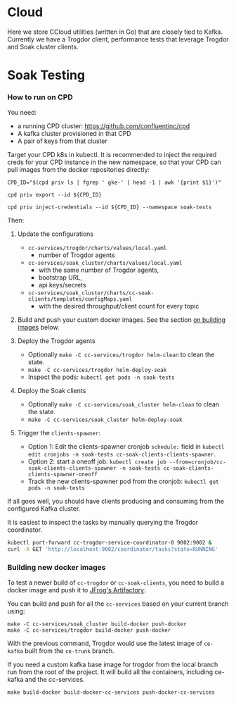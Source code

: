 # Cloud

Here we store CCloud utilities (written in Go) that are closely tied to Kafka.
Currently we have a Trogdor client, performance tests that leverage Trogdor and Soak cluster clients.

# Soak Testing

### How to run on CPD

You need:
 - a running CPD cluster: https://github.com/confluentinc/cpd
 - A kafka cluster provisioned in that CPD
 - A pair of keys from that cluster

Target your CPD k8s in kubectl. It is recommended to inject the required creds for your CPD instance in the new namespace, so that your CPD can pull images from the docker repositories directly:

```
CPD_ID="$(cpd priv ls | fgrep ' gke-' | head -1 | awk '{print $1}')"

cpd priv export --id ${CPD_ID}

cpd priv inject-credentials --id ${CPD_ID} --namespace soak-tests
```

Then:

1. Update the configurations
    * `cc-services/trogdor/charts/values/local.yaml`
        - number of Trogdor agents
    * `cc-services/soak_cluster/charts/values/local.yaml`
        - with the same number of Trogdor agents,
        - bootstrap URL,
        - api keys/secrets
    * `cc-services/soak_cluster/charts/cc-soak-clients/templates/configMaps.yaml`
        - with the desired throughput/client count for every topic

2. Build and push your custom docker images. See the section [on building images](#building-new-docker-images) below.

3. Deploy the Trogdor agents
    * Optionally `make -C cc-services/trogdor helm-clean` to clean the state.
    * `make -C cc-services/trogdor helm-deploy-soak`
    * Inspect the pods: `kubectl get pods -n soak-tests`

4. Deploy the Soak clients
    * Optionally `make -C cc-services/soak_cluster helm-clean` to clean the state.
    * `make -C cc-services/soak_cluster helm-deploy-soak`

5. Trigger the `clients-spawner`:
    * Option 1: Edit the clients-spawner cronjob `schedule:` field in `kubectl edit cronjobs -n soak-tests cc-soak-clients-clients-spawner`.
    * Option 2: start a oneoff job: `kubectl create job --from=cronjob/cc-soak-clients-clients-spawner -n soak-tests cc-soak-clients-clients-spawner-oneoff`
    * Track the new clients-spawner pod from the cronjob: `kubectl get pods -n soak-tests`

If all goes well, you should have clients producing and consuming from the configured Kafka cluster.

It is easiest to inspect the tasks by manually querying the Trogdor coordinator.

```bash
kubectl port-forward cc-trogdor-service-coordinator-0 9002:9002 &
curl -X GET 'http://localhost:9002/coordinator/tasks?state=RUNNING'
```

### Building new docker images

To test a newer build of `cc-trogdor` or `cc-soak-clients`, you need to build a docker image and push it to [JFrog's Artifactory](https://confluent.jfrog.io/confluent/webapp/):

You can build and push for all the `cc-services` based on your current branch using:

```
make -C cc-services/soak_cluster build-docker push-docker
make -C cc-services/trogdor build-docker push-docker
```

With the previous command, Trogdor would use the latest image  of `ce-kafka` built from the `ce-trunk` branch.

If you need a custom kafka base image for trogdor from the local branch run from the root of the project. It will build all the containers, including ce-kafka and the cc-services.

```
make build-docker build-docker-cc-services push-docker-cc-services
```
